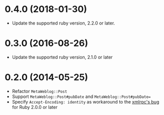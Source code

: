 # 0.4.0 (2018-01-30)

* Update the supported ruby version, 2.2.0 or later.

# 0.3.0 (2016-08-26)

* Update the supported ruby version, 2.1.0 or later

# 0.2.0 (2014-05-25)

* Refactor `MetaWeblog::Post`
* Support `MetaWeblog::Post#pubDate` and `MetaWeblog::Post#pubDate=`
* Specify `Accept-Encoding: identity` as workaround to the [xmlrpc's bug](https://bugs.ruby-lang.org/issues/8182) for Ruby 2.0.0 or later
